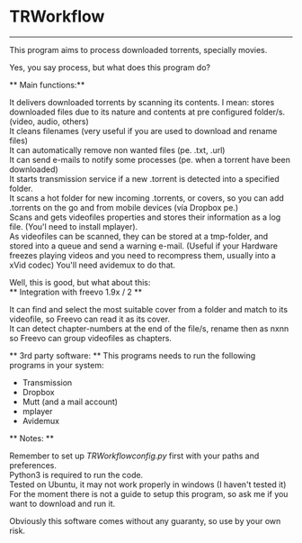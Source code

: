 # TRWorkflow
-------------

This program aims to process downloaded torrents, specially movies.	 


Yes, you say process, but what does this program do?


** Main functions:**

It delivers downloaded torrents by scanning its contents. I mean: stores downloaded files due to its nature and contents at pre configured folder/s. (video, audio, others)  
It cleans filenames (very useful if you are used to download and rename files)  
It can automatically remove non wanted files (pe. .txt, .url)  
It can send e-mails to notify some processes (pe. when a torrent have been downloaded)  
It starts transmission service if a new .torrent is detected into a specified folder.  
It scans a hot folder for new incoming .torrents, or covers, so you can add .torrents on the go and from mobile devices (vía Dropbox pe.)  
Scans and gets videofiles properties and stores their information as a log file. (You'l need to install mplayer).  
As videofiles can be scanned, they can be stored at a tmp-folder, and stored into a queue and send a warning e-mail. (Useful if your Hardware freezes playing videos and you need to recompress them, usually into a xVid codec) You'll need avidemux to do that.  


Well, this is good, but what about this:  
    ** Integration with freevo 1.9x / 2 **  

It can find and select the most suitable cover from a folder and match to its videofile, so Freevo can read it as its cover.  
It can detect chapter-numbers at the end of the file/s, rename then as nxnn so Freevo can group videofiles as chapters.  


** 3rd party software: **
This programs needs to run the following programs in your system:  

 * Transmission
 * Dropbox
 * Mutt (and a mail account)
 * mplayer
 * Avidemux

 ** Notes: **  

Remember to set up _TRWorkflowconfig.py_ first with your paths and preferences.  
Python3 is required to run the code.  
Tested on Ubuntu, it may not work properly in windows (I haven't tested it)  
For the moment there is not a guide to setup this program, so ask me if you want to download and run it.  

Obviously this software comes without any guaranty, so use by your own risk.
